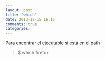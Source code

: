 ```yaml
---
layout: post
title: "which"
date: 2013-12-15 16:16
comments: true
categories: 
---
```

Para encontrar el ejecutable si está en el path

>$ which firefox

